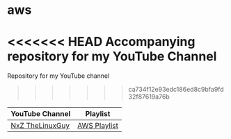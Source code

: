 # aws
<<<<<<< HEAD
Accompanying repository for my YouTube Channel
=======
Repository for my YouTube channel
>>>>>>> ca734f12e93edc186ed8c9bfa9fd32f87619a76b

|YouTube Channel|Playlist|
|-|-|
|[NxZ TheLinuxGuy](https://www.youtube.com/channel/UCn4wTp7ciuGnrHRvCMkHzzA)|[AWS Playlist](https://www.youtube.com/playlist?list=PLPkeNe4qq5oLBpXVR5iSR-0AV-qF3Q-Gk)|
